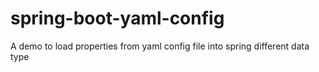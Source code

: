 # spring-boot-yaml-config
A demo to load properties from yaml config file into spring different data type
